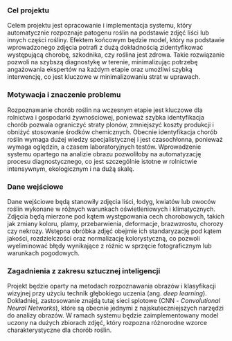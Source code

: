 ### Cel projektu
Celem projektu jest opracowanie i implementacja systemu, który automatycznie rozpoznaje patogenu roślin na podstawie zdjęć liści lub innych części rośliny. 
Efektem końcowym będzie model, który na podstawie wprowadzonego zdjęcia potrafi z dużą dokładnością zidentyfikować występującą chorobę, szkodnika, czy roślina jest zdrowa. 
Takie rozwiązanie pozwoli na szybszą diagnostykę w terenie, minimalizując potrzebę angażowania ekspertów na każdym etapie oraz umożliwi szybką interwencję, co jest 
kluczowe w minimalizowaniu strat w uprawach.

### Motywacja i znaczenie problemu
Rozpoznawanie chorób roślin na wczesnym etapie jest kluczowe dla rolnictwa i gospodarki żywnościowej, ponieważ szybka 
identyfikacja chorób pozwala ograniczyć straty plonów, zmniejszyć koszty produkcji i obniżyć stosowanie środków chemicznych. 
Obecnie identyfikacja chorób roślin wymaga dużej wiedzy specjalistycznej i jest czasochłonna, ponieważ wymaga oględzin, a czasem 
laboratoryjnych testów. Wprowadzenie systemu opartego na analizie obrazu pozwoliłoby na automatyzację procesu diagnostycznego, co jest 
szczególnie istotne w rolnictwie intensywnym, ekologicznym i na dużą skalę.

### Dane wejściowe
Dane wejściowe będą stanowiły zdjęcia liści, łodyg, kwiatów lub owoców roślin wykonane w różnych warunkach oświetleniowych i klimatycznych. 
Zdjęcia będą mierzone pod kątem występowania cech chorobowych, takich jak zmiany koloru, plamy, przebarwienia, deformacje, brazwzrostu, chorozy czy nekrozy. 
Wstępna obróbka zdjęć obejmie ich standaryzację pod kątem jakości, rozdzielczości oraz normalizację kolorystyczną, co pozwoli wyeliminować 
błędy wynikające z różnic w sprzęcie fotograficznym lub warunkach pogodowych.

### Zagadnienia z zakresu sztucznej inteligencji
Projekt będzie oparty na metodach rozpoznawania obrazów i klasyfikacji wizyjnej przy użyciu technik głębokiego uczenia (ang. *deep learning*). 
Dokładniej, zastosowanie znajdą tutaj sieci splotowe (CNN - *Convolutional Neural Networks*), które są obecnie jednymi z najskuteczniejszych narzędzi do analizy obrazów. 
W ramach systemu będzie zaimplementowany model uczony na dużych zbiorach zdjęć, który rozpozna różnorodne wzorce charakterystyczne dla chorób roślin.
